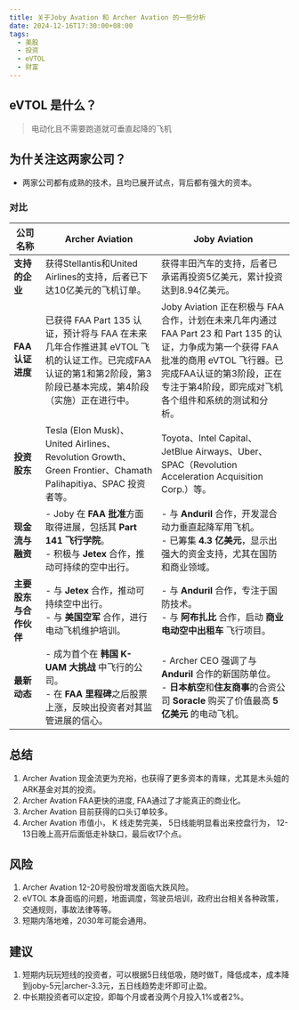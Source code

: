 ```yaml
---
title: 关于Joby Avation 和 Archer Avation 的一些分析
date: 2024-12-16T17:30:00+08:00
tags:
  - 美股
  - 投资
  - eVTOL
  - 财富
---
```


## eVTOL 是什么？

> 电动化且不需要跑道就可垂直起降的飞机

## 为什关注这两家公司？

 -  两家公司都有成熟的技术，且均已展开试点，背后都有强大的资本。

### 对比
  
  | 公司名称           | Archer Aviation                                                                 | Joby Aviation                                                                 |
|--------------------|--------------------------------------------------------------------------------|--------------------------------------------------------------------------------|
| **支持的企业**     | 获得Stellantis和United Airlines的支持，后者已下达10亿美元的飞机订单。               | 获得丰田汽车的支持，后者已承诺再投资5亿美元，累计投资达到8.94亿美元。               |
| **FAA认证进度**    | 已获得 FAA Part 135 认证，预计将与 FAA 在未来几年合作推进其 eVTOL 飞机的认证工作。已完成FAA认证的第1和第2阶段，第3阶段已基本完成，第4阶段（实施）正在进行中。          | Joby Aviation 正在积极与 FAA 合作，计划在未来几年内通过 FAA Part 23 和 Part 135 的认证，力争成为第一个获得 FAA 批准的商用 eVTOL 飞行器。已完成FAA认证的第3阶段，正在专注于第4阶段，即完成对飞机各个组件和系统的测试和分析。 |
| **投资股东**         | Tesla (Elon Musk)、United Airlines、Revolution Growth、Green Frontier、Chamath Palihapitiya、SPAC 投资者等。                                                                | Toyota、Intel Capital、JetBlue Airways、Uber、SPAC（Revolution Acceleration Acquisition Corp.）等。                                                                           |
| **现金流与融资**             | - Joby 在 **FAA 批准**方面取得进展，包括其 **Part 141 飞行学院**。<br> - 积极与 **Jetex** 合作，推动可持续的空中出行。 | - 与 **Anduril** 合作，开发混合动力垂直起降军用飞机。<br> - 已筹集 **4.3 亿美元**，显示出强大的资金支持，尤其在国防和商业领域。 |
| **主要股东与合作伙伴**       | - 与 **Jetex** 合作，推动可持续空中出行。<br> - 与 **美国空军** 合作，进行电动飞机维护培训。                                                                | - 与 **Anduril** 合作，专注于国防技术。<br> - 与 **阿布扎比** 合作，启动 **商业电动空中出租车** 飞行项目。                            |
| **最新动态**                 | - 成为首个在 **韩国 K-UAM 大挑战** 中飞行的公司。<br> - 在 **FAA 里程碑**之后股票上涨，反映出投资者对其监管进展的信心。 | - Archer CEO 强调了与 **Anduril** 合作的新国防单位。<br> - **日本航空**和**住友商事**的合资公司 **Soracle** 购买了价值最高 **5 亿美元** 的电动飞机。 |

## 总结
  1. Archer Avation 现金流更为充裕，也获得了更多资本的青睐，尤其是木头姐的ARK基金对其的投资。
  2. Archer Avation FAA更快的进度, FAA通过了才能真正的商业化。
  3. Archer Avation 目前获得的口头订单较多。
  4. Archer Avation 市值小， K 线走势完美， 5日线能明显看出来控盘行为， 12-13日晚上高开后面低走补缺口，最后收17个点。

## 风险
  1. Archer Avation 12-20号股份增发面临大跌风险。
  2. eVTOL 本身面临的问题，地面调度，驾驶员培训，政府出台相关各种政策，交通规则，事故法律等等。
  3. 短期内落地难，2030年可能会通用。

## 建议
  1. 短期内玩玩短线的投资者，可以根据5日线低吸，随时做T，降低成本，成本降到joby-5元|archer-3.3元，五日线趋势走坏即可止盈。
  2. 中长期投资者可以定投，即每个月或者没两个月投入1%或者2%。